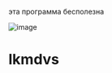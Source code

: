 эта программа бесполезна

![image](https://github.com/userartem2002/lkmdvs/assets/96133767/f0d0b44e-f27b-45ad-afc7-fcfe9dc9576a)

# lkmdvs
